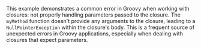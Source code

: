 This example demonstrates a common error in Groovy when working with closures: not properly handling parameters passed to the closure.  The `myMethod` function doesn't provide any arguments to the closure, leading to a `NullPointerException` within the closure's body. This is a frequent source of unexpected errors in Groovy applications, especially when dealing with closures that expect parameters.